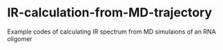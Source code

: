 # IR-calculation-from-MD-trajectory
Example codes of calculating IR spectrum from MD simulaions of an RNA oligomer
